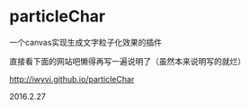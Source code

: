 # particleChar
一个canvas实现生成文字粒子化效果的插件

直接看下面的网站吧懒得再写一遍说明了（虽然本来说明写的就烂）

http://iwyvi.github.io/particleChar

2016.2.27
